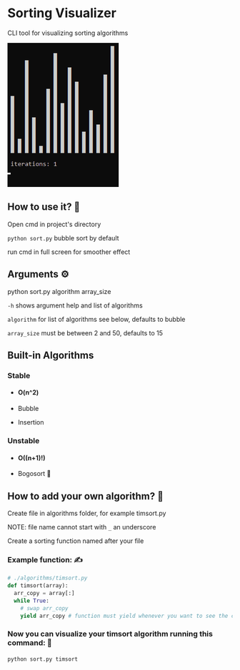 # Sorting Visualizer
CLI tool for visualizing sorting algorithms

![Alt text](/example.gif?raw=true)

##  How to use it? 🤔

Open cmd in project's directory

`python sort.py` bubble sort by default

run cmd in full screen for smoother effect

## Arguments ⚙️

python sort.py algorithm array_size

`-h` shows argument help and list of algorithms

`algorithm` for list of algorithms see below, defaults to bubble

`array_size` must be between 2 and 50, defaults to 15

## Built-in Algorithms

### Stable

* #### O(n^2)

* Bubble

* Insertion

### Unstable

* #### O((n+1)!)

* Bogosort 💩

## How to add your own algorithm? 💪

Create file in algorithms folder, for example timsort.py

NOTE: file name cannot start with `_` an underscore

Create a sorting function named after your file

### Example function: ✍️
```py
# ./algorithms/timsort.py
def timsort(array):
  arr_copy = array[:]
  while True:
    # swap arr_copy
    yield arr_copy # function must yield whenever you want to see the change
```

### Now you can visualize your timsort algorithm running this command: 👀

`python sort.py timsort`
